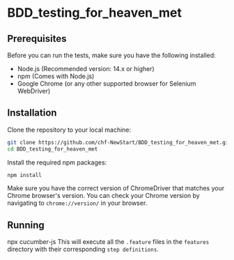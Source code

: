# BDD_testing_for_heaven_met

## Prerequisites

Before you can run the tests, make sure you have the following installed:

- Node.js (Recommended version: 14.x or higher)
- npm (Comes with Node.js)
- Google Chrome (or any other supported browser for Selenium WebDriver)

## Installation

Clone the repository to your local machine:

```bash
git clone https://github.com/chf-NewStart/BDD_testing_for_heaven_met.git
cd BDD_testing_for_heaven_met
```

Install the required npm packages:

```bash
npm install
```
Make sure you have the correct version of ChromeDriver that matches your Chrome browser's version. You can check your Chrome version by navigating to `chrome://version/` in your browser.

## Running

npx cucumber-js
This will execute all the `.feature` files in the `features` directory with their corresponding `step definitions`.



